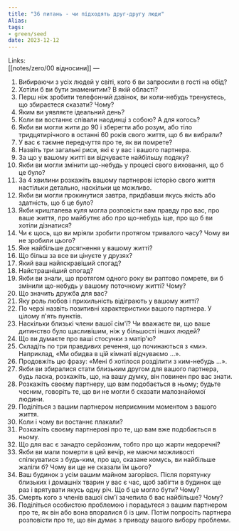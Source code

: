 ```yaml
---
title: "36 питань - чи підходять друг-другу люди"
Alias: 
tags:
- green/seed
date: 2023-12-12
---
```

Links:  
[[notes/zero/00 відносини]]
—



1. Вибираючи з усіх людей у світі, кого б ви запросили в гості на обід?
2. Хотіли б ви бути знаменитим? В якій області?
3. Перш ніж зробити телефонний дзвінок, ви коли-небудь тренуєтесь, що збираєтеся сказати? Чому?
4. Яким ви уявляєте ідеальний день?
5. Коли ви востаннє співали наодинці з собою? А для когось?
6. Якби ви могли жити до 90 і зберегти або розум, або тіло тридцятирічного в останні 60 років свого життя, що б ви вибрали?
7. У вас є таємне передчуття про те, як ви помрете?
8. Назвіть три загальні риси, які є у вас і вашого партнера.
9. За що у вашому житті ви відчуваєте найбільшу подяку?
10. Якби ви могли змінити що-небудь у процесі свого виховання, що б це було?
11. За 4 хвилини розкажіть вашому партнерові історію свого життя настільки детально, наскільки це можливо.
12. Якби ви могли прокинутися завтра, придбавши якусь якість або здатність, що б це було?
13. Якби кришталева куля могла розповісти вам правду про вас, про ваше життя, про майбутнє або про що-небудь іще, про що б ви хотіли дізнатися?
14. Чи є щось, що ви мріяли зробити протягом тривалого часу? Чому ви не зробили цього?
15. Яке найбільше досягнення у вашому житті?
16. Що більш за все ви цінуєте у друзях?
17. Який ваш найяскравіший спогад?
18. Найстрашніший спогад?
19. Якби ви знали, що протягом одного року ви раптово помрете, ви б змінили що-небудь у вашому поточному житті? Чому?
20. Що значить дружба для вас?
21. Яку роль любов і прихильність відіграють у вашому житті?
22. По черзі назвіть позитивні характеристики вашого партнера. У цілому п'ять пунктів.
23. Наскільки близькі члени вашої сім'ї? Чи вважаєте ви, що ваше дитинство було щасливішим, ніж у більшості інших людей?
24. Що ви думаєте про ваші стосунки з матір'ю?
25. Складіть по три правдивих речення, що починаються з «ми». Наприклад, «Ми обидва в цій кімнаті відчуваємо ...».
26. Продовжіть цю фразу: «Мені б хотілося розділити з ким-небудь ...».
27. Якби ви збиралися стати близьким другом для вашого партнера, будь ласка, розкажіть, що, на вашу думку, він повинен про вас знати.
28. Розкажіть своєму партнеру, що вам подобається в ньому; будьте чесним, говоріть те, що ви не могли б сказати малознайомої людини.
29. Поділіться з вашим партнером неприємним моментом з вашого життя.
30. Коли і чому ви востаннє плакали?
31. Розкажіть своєму партнерові про те, що вам вже подобається в ньому.
32. Що для вас є занадто серйозним, тобто про що жарти недоречні?
33. Якби ви мали померти в цей вечір, не маючи можливості спілкуватися з будь-ким, про що, сказане комусь, ви найбільше жаліли б? Чому ви ще не сказали їм цього?
34. Ваш будинок з усім вашим майном загорівся. Після порятунку близьких і домашніх тварин у вас є час, щоб забігти в будинок ще раз і врятувати якусь одну річ. Що б це могло бути? Чому?
35. Смерть кого з членів вашої сім'ї зачепила б вас найбільше? Чому?
36. Поділіться особистою проблемою і порадьтеся з вашим партнером про те, як він або вона впоралися б із цим. Потім попросіть партнера розповісти про те, що він думає з приводу вашого вибору проблеми.
